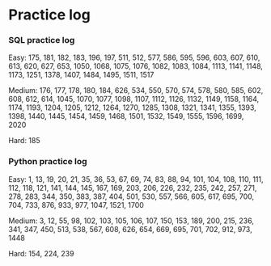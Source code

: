 # Practice log

### SQL practice log

Easy: 175, 181, 182, 183, 196, 197, 511, 512, 577, 586, 595, 596, 603, 607, 610, 613, 620, 627, 653, 1050, 1068, 1075, 1076, 1082, 1083, 1084, 1113, 1141, 1148, 1173, 1251, 1378, 1407, 1484, 1495, 1511, 1517

Medium: 176, 177, 178, 180, 184, 626, 534, 550, 570, 574, 578, 580, 585, 602, 608, 612, 614, 1045, 1070, 1077, 1098, 1107, 1112, 1126, 1132, 1149, 1158, 1164, 1174, 1193, 1204, 1205, 1212, 1264, 1270, 1285, 1308, 1321, 1341, 1355, 1393, 1398, 1440, 1445, 1454, 1459, 1468, 1501, 1532, 1549, 1555, 1596, 1699, 2020

Hard: 185


### Python practice log

Easy: 1, 13, 19, 20, 21, 35, 36, 53, 67, 69, 74, 83, 88, 94, 101, 104, 108, 110, 111, 112, 118, 121, 141, 144, 145, 167, 169, 203, 206, 226, 232, 235, 242, 257, 271, 278, 283, 344, 350, 383, 387, 404, 501, 530, 557, 566, 605, 617, 695, 700, 704, 733, 876, 933, 977, 1047, 1521, 1700

Medium: 3, 12, 55, 98, 102, 103, 105, 106, 107, 150, 153, 189, 200, 215, 236, 341, 347, 450, 513, 538, 567, 608, 626, 654, 669, 695, 701, 702, 912, 973, 1448

Hard: 154, 224, 239




